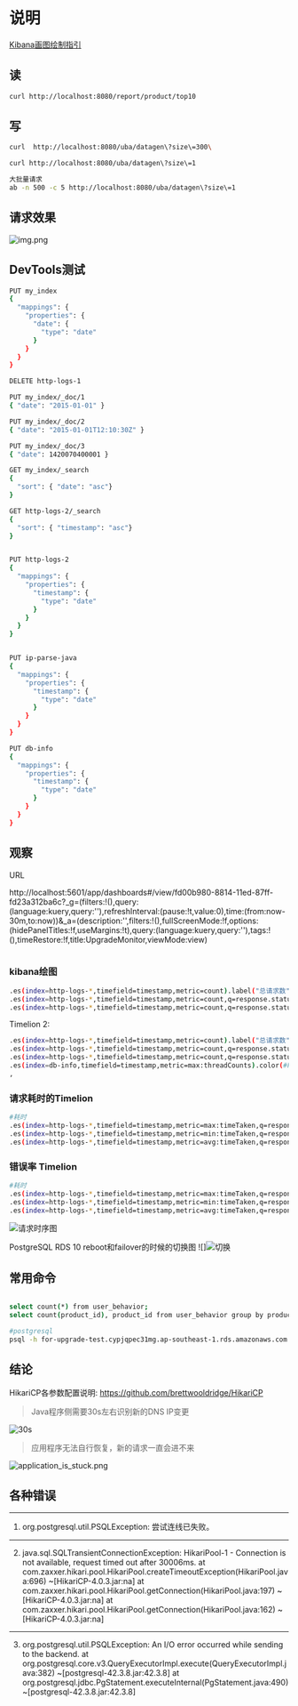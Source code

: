 # 说明

[Kibana画图绘制指引](https://www.elastic.co/guide/cn/kibana/current/xy-chart.html)

## 读

```bash
curl http://localhost:8080/report/product/top10
```

## 写

```bash
curl  http://localhost:8080/uba/datagen\?size\=300\

curl http://localhost:8080/uba/datagen\?size\=1

大批量请求
ab -n 500 -c 5 http://localhost:8080/uba/datagen\?size\=1
```

## 请求效果

![img.png](img.png)

## DevTools测试

```bash
PUT my_index
{
  "mappings": {
    "properties": {
      "date": {
        "type": "date" 
      }
    }
  }
}

DELETE http-logs-1

PUT my_index/_doc/1
{ "date": "2015-01-01" } 

PUT my_index/_doc/2
{ "date": "2015-01-01T12:10:30Z" } 

PUT my_index/_doc/3
{ "date": 1420070400001 } 

GET my_index/_search
{
  "sort": { "date": "asc"} 
}

GET http-logs-2/_search 
{
  "sort": { "timestamp": "asc"} 
}


PUT http-logs-2
{
  "mappings": {
    "properties": {
      "timestamp": {
        "type": "date" 
      }
    }
  }
}


PUT ip-parse-java
{
  "mappings": {
    "properties": {
      "timestamp": {
        "type": "date" 
      }
    }
  }
}

PUT db-info
{
  "mappings": {
    "properties": {
      "timestamp": {
        "type": "date" 
      }
    }
  }
}
```

## 观察

URL

http://localhost:5601/app/dashboards#/view/fd00b980-8814-11ed-87ff-fd23a312ba6c?_g=(filters:!(),query:(language:kuery,query:''),refreshInterval:(pause:!t,value:0),time:(from:now-30m,to:now))&_a=(description:'',filters:!(),fullScreenMode:!f,options:(hidePanelTitles:!f,useMargins:!t),query:(language:kuery,query:''),tags:!(),timeRestore:!f,title:UpgradeMonitor,viewMode:view)

```bash


```

### kibana绘图

```bash
.es(index=http-logs-*,timefield=timestamp,metric=count).label("总请求数"),
.es(index=http-logs-*,timefield=timestamp,metric=count,q=response.status:200).label(正常请求数),
.es(index=http-logs-*,timefield=timestamp,metric=count,q=response.status:>200).bars(stack=false).color(#F44336).label(异常请求数)

```

Timelion 2:

```bash
.es(index=http-logs-*,timefield=timestamp,metric=count).label("总请求数"),
.es(index=http-logs-*,timefield=timestamp,metric=count,q=response.status:200).label(正常请求数).legend().color(#00FF00),
.es(index=http-logs-*,timefield=timestamp,metric=count,q=response.status:>200&request.uri:"http://localhost:8080/report/product/top10").color(#F44336).label(异常请求数)
.es(index=db-info,timefield=timestamp,metric=max:threadCounts).color(#F44336).label(数据库服务器请求数)
,

```

### 请求耗时的Timelion

```bash
#耗时
.es(index=http-logs-*,timefield=timestamp,metric=max:timeTaken,q=response.status:200).label(最高请求耗时),
.es(index=http-logs-*,timefield=timestamp,metric=min:timeTaken,q=response.status:200).label(最低请求耗时),
.es(index=http-logs-*,timefield=timestamp,metric=avg:timeTaken,q=response.status:200).label(平均请求耗时)

```

### 错误率 Timelion

```bash
#耗时
.es(index=http-logs-*,timefield=timestamp,metric=max:timeTaken,q=response.status:200).label(最高请求耗时),
.es(index=http-logs-*,timefield=timestamp,metric=min:timeTaken,q=response.status:200).label(最低请求耗时),
.es(index=http-logs-*,timefield=timestamp,metric=avg:timeTaken,q=response.status:200).label(平均请求耗时),


```

![请求时序图](images/请求时序图.png)

PostgreSQL RDS 10 reboot和failover的时候的切换图
![]![切换](ip_switch.png)

## 常用命令

```bash

select count(*) from user_behavior;
select count(product_id), product_id from user_behavior group by product_id order by  count(product_id) desc;

#postgresql
psql -h for-upgrade-test.cypjqpec31mg.ap-southeast-1.rds.amazonaws.com -p 5432 -U postgres runoobdb
```

## 结论

HikariCP各参数配置说明: https://github.com/brettwooldridge/HikariCP

> Java程序侧需要30s左右识别新的DNS IP变更

![30s](images/30s-java.png)

> 应用程序无法自行恢复，新的请求一直会进不来

![application_is_stuck.png](images/application_is_stuck.png)

## 各种错误

---

1. org.postgresql.util.PSQLException: 尝试连线已失败。

---

2. java.sql.SQLTransientConnectionException: HikariPool-1 - Connection is not available, request timed out after
   30006ms. at com.zaxxer.hikari.pool.HikariPool.createTimeoutException(HikariPool.java:696) ~[HikariCP-4.0.3.jar:na]
   at com.zaxxer.hikari.pool.HikariPool.getConnection(HikariPool.java:197) ~[HikariCP-4.0.3.jar:na]
   at com.zaxxer.hikari.pool.HikariPool.getConnection(HikariPool.java:162) ~[HikariCP-4.0.3.jar:na]

---

3. org.postgresql.util.PSQLException: An I/O error occurred while sending to the backend. at
   org.postgresql.core.v3.QueryExecutorImpl.execute(QueryExecutorImpl.java:382) ~[postgresql-42.3.8.jar:42.3.8]
   at org.postgresql.jdbc.PgStatement.executeInternal(PgStatement.java:490) ~[postgresql-42.3.8.jar:42.3.8]
